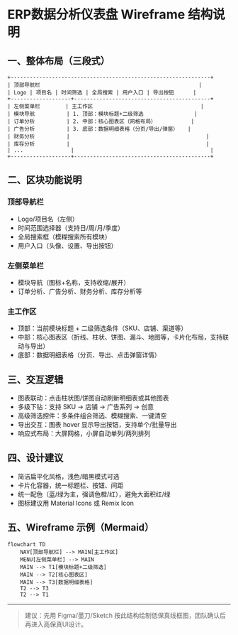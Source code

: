 # ERP数据分析仪表盘 Wireframe 结构说明

## 一、整体布局（三段式）

```
+---------------------------------------------------------------+
| 顶部导航栏                                                  |
| Logo | 项目名 | 时间筛选 | 全局搜索 | 用户入口 | 导出按钮      |
+-------------------+-------------------------------------------+
| 左侧菜单栏        | 主工作区                                  |
| 模块导航          | 1. 顶部：模块标题+二级筛选                |
| 订单分析          | 2. 中部：核心图表区（网格布局）           |
| 广告分析          | 3. 底部：数据明细表格（分页/导出/弹窗）   |
| 财务分析          |                                           |
| 库存分析          |                                           |
| ...               |                                           |
+-------------------+-------------------------------------------+
```

## 二、区块功能说明

### 顶部导航栏
- Logo/项目名（左侧）
- 时间范围选择器（支持日/周/月/季度）
- 全局搜索框（模糊搜索所有模块）
- 用户入口（头像、设置、导出按钮）

### 左侧菜单栏
- 模块导航（图标+名称，支持收缩/展开）
- 订单分析、广告分析、财务分析、库存分析等

### 主工作区
- 顶部：当前模块标题 + 二级筛选条件（SKU、店铺、渠道等）
- 中部：核心图表区（折线、柱状、饼图、漏斗、地图等，卡片化布局，支持联动与导出）
- 底部：数据明细表格（分页、导出、点击弹窗详情）

## 三、交互逻辑
- 图表联动：点击柱状图/饼图自动刷新明细表或其他图表
- 多级下钻：支持 SKU → 店铺 → 广告系列 → 创意
- 高级筛选控件：多条件组合筛选、模糊搜索、一键清空
- 导出交互：图表 hover 显示导出按钮，支持单个/批量导出
- 响应式布局：大屏网格，小屏自动单列/两列排列

## 四、设计建议
- 简洁扁平化风格，浅色/暗黑模式可选
- 卡片化容器，统一标题栏、按钮、间距
- 统一配色（蓝/绿为主，强调色橙/红），避免大面积红/绿
- 图标建议用 Material Icons 或 Remix Icon

## 五、Wireframe 示例（Mermaid）

```mermaid
flowchart TD
    NAV[顶部导航栏] --> MAIN[主工作区]
    MENU[左侧菜单栏] --> MAIN
    MAIN --> T1[模块标题+二级筛选]
    MAIN --> T2[核心图表区]
    MAIN --> T3[数据明细表格]
    T2 --> T3
    T2 --> T1
```

---

> 建议：先用 Figma/墨刀/Sketch 按此结构绘制低保真线框图，团队确认后再进入高保真UI设计。
